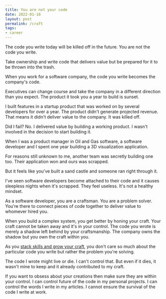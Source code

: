 ```yaml
---
title: You are not your code
date: 2022-01-16
layout: post
permalink: /craft
tags:
- career
---
```


The code you write today will be killed off in the future. You are not the code you write.

Take ownership and write code that delivers value but be prepared for it to be thrown into the trash.

When you work for a software company, the code you write becomes the company's code.

Executives can change course and take the company in a different direction than you expect. The product it took you a year to build is sunset.

I built features in a startup product that was worked on by several developers for over a year. The product didn't generate projected revenue. That means it didn't deliver value to the company. It was killed off.

Did I fail? No. I delivered value by building a working product. I wasn't involved in the decision to start building it.

When I was a product manager in Oil and Gas software, a software developer and I spent one year building a 3D visualization application.

For reasons still unknown to me, another team was secretly building one too. Their application won and ours was scrapped.

But it feels like you've built a sand castle and someone ran right through it.

I've seen software developers become attached to their code and it causes sleepless nights when it's scrapped. They feel useless. It's not a healthy mindset.

As a software developer, you are a craftsman. You are a problem solver. You're there to connect pieces of code together to deliver value to whomever hired you.

When you build a complex system, you get better by honing your craft. Your craft cannot be taken away and it's in your control. The code you wrote is merely a shadow left behind by your craftsmanship. The company owns the shadow but you own the craft within you.

As you [stack skills and grow your craft](/stacking-skills), you don't care so much about the particular code you write but rather the problem you're solving.

The code I wrote might live or die. I can't control that. But even if it dies, it wasn't mine to keep and it already contributed to my craft.

If you want to obsess about your creations then make sure they are within your control. I can control future of the code in my personal projects. I can control the words I write in my articles. I cannot ensure the survival of the code I write at work.
